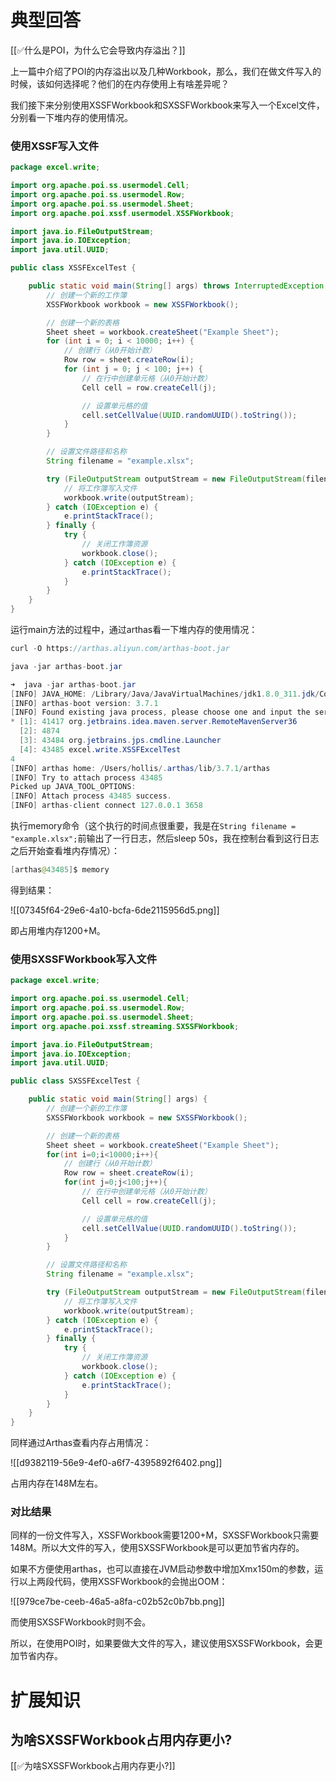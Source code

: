 # 典型回答


[[✅什么是POI，为什么它会导致内存溢出？]]



上一篇中介绍了POI的内存溢出以及几种Workbook，那么，我们在做文件写入的时候，该如何选择呢？他们的在内存使用上有啥差异呢？



我们接下来分别使用XSSFWorkbook和SXSSFWorkbook来写入一个Excel文件，分别看一下堆内存的使用情况。



### 使用XSSF写入文件


```java
package excel.write;

import org.apache.poi.ss.usermodel.Cell;
import org.apache.poi.ss.usermodel.Row;
import org.apache.poi.ss.usermodel.Sheet;
import org.apache.poi.xssf.usermodel.XSSFWorkbook;

import java.io.FileOutputStream;
import java.io.IOException;
import java.util.UUID;

public class XSSFExcelTest {

    public static void main(String[] args) throws InterruptedException {
        // 创建一个新的工作簿
        XSSFWorkbook workbook = new XSSFWorkbook();

        // 创建一个新的表格
        Sheet sheet = workbook.createSheet("Example Sheet");
        for (int i = 0; i < 10000; i++) {
            // 创建行（从0开始计数）
            Row row = sheet.createRow(i);
            for (int j = 0; j < 100; j++) {
                // 在行中创建单元格（从0开始计数）
                Cell cell = row.createCell(j);

                // 设置单元格的值
                cell.setCellValue(UUID.randomUUID().toString());
            }
        }

        // 设置文件路径和名称
        String filename = "example.xlsx";

        try (FileOutputStream outputStream = new FileOutputStream(filename)) {
            // 将工作簿写入文件
            workbook.write(outputStream);
        } catch (IOException e) {
            e.printStackTrace();
        } finally {
            try {
                // 关闭工作簿资源
                workbook.close();
            } catch (IOException e) {
                e.printStackTrace();
            }
        }
    }
}
```

 



运行main方法的过程中，通过arthas看一下堆内存的使用情况：



```java
curl -O https://arthas.aliyun.com/arthas-boot.jar

java -jar arthas-boot.jar
```



```java
➜  java -jar arthas-boot.jar
[INFO] JAVA_HOME: /Library/Java/JavaVirtualMachines/jdk1.8.0_311.jdk/Contents/Home/jre
[INFO] arthas-boot version: 3.7.1
[INFO] Found existing java process, please choose one and input the serial number of the process, eg : 1. Then hit ENTER.
* [1]: 41417 org.jetbrains.idea.maven.server.RemoteMavenServer36
  [2]: 4874 
  [3]: 43484 org.jetbrains.jps.cmdline.Launcher
  [4]: 43485 excel.write.XSSFExcelTest
4
[INFO] arthas home: /Users/hollis/.arthas/lib/3.7.1/arthas
[INFO] Try to attach process 43485
Picked up JAVA_TOOL_OPTIONS: 
[INFO] Attach process 43485 success.
[INFO] arthas-client connect 127.0.0.1 3658

```



执行memory命令（这个执行的时间点很重要，我是在`String filename = "example.xlsx";`前输出了一行日志，然后sleep 50s，我在控制台看到这行日志之后开始查看堆内存情况）：



```java
[arthas@43485]$ memory
```



得到结果：



![[07345f64-29e6-4a10-bcfa-6de2115956d5.png]]



即占用堆内存1200+M。





### 使用SXSSFWorkbook写入文件


```java
package excel.write;

import org.apache.poi.ss.usermodel.Cell;
import org.apache.poi.ss.usermodel.Row;
import org.apache.poi.ss.usermodel.Sheet;
import org.apache.poi.xssf.streaming.SXSSFWorkbook;

import java.io.FileOutputStream;
import java.io.IOException;
import java.util.UUID;

public class SXSSFExcelTest {

    public static void main(String[] args) {
        // 创建一个新的工作簿
        SXSSFWorkbook workbook = new SXSSFWorkbook();

        // 创建一个新的表格
        Sheet sheet = workbook.createSheet("Example Sheet");
        for(int i=0;i<10000;i++){
            // 创建行（从0开始计数）
            Row row = sheet.createRow(i);
            for(int j=0;j<100;j++){
                // 在行中创建单元格（从0开始计数）
                Cell cell = row.createCell(j);

                // 设置单元格的值
                cell.setCellValue(UUID.randomUUID().toString());
            }
        }

        // 设置文件路径和名称
        String filename = "example.xlsx";

        try (FileOutputStream outputStream = new FileOutputStream(filename)) {
            // 将工作簿写入文件
            workbook.write(outputStream);
        } catch (IOException e) {
            e.printStackTrace();
        } finally {
            try {
                // 关闭工作簿资源
                workbook.close();
            } catch (IOException e) {
                e.printStackTrace();
            }
        }
    }
}

```



同样通过Arthas查看内存占用情况：



![[d9382119-56e9-4ef0-a6f7-4395892f6402.png]]



占用内存在148M左右。

### 对比结果


同样的一份文件写入，XSSFWorkbook需要1200+M，SXSSFWorkbook只需要148M。所以大文件的写入，使用SXSSFWorkbook是可以更加节省内存的。



如果不方便使用arthas，也可以直接在JVM启动参数中增加Xmx150m的参数，运行以上两段代码，使用XSSFWorkbook的会抛出OOM：



![[979ce7be-ceeb-46a5-a8fa-c02b52c0b7bb.png]]



而使用SXSSFWorkbook时则不会。



所以，在使用POI时，如果要做大文件的写入，建议使用SXSSFWorkbook，会更加节省内存。



# 扩展知识


## 为啥SXSSFWorkbook占用内存更小?




[[✅为啥SXSSFWorkbook占用内存更小?]]



